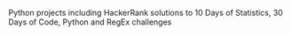 Python projects including HackerRank solutions to 10 Days of Statistics, 30 Days of Code, Python and RegEx challenges
